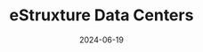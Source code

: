 ---  
layout: startup_page  
title: "eStruxture Data Centers"  
id: "estruxture.com"  
permalink: "/estruxturedatacentersestruxture.com06192024/"  
website: "https://www.estruxture.com/"  
funding_round: "Growth Round"  
funding_amount: "CAD$1.8B"  
investors: "Partners Group, Pantheon, LiUNA's Pension Fund of Central and Eastern Canada, Jonathan Wener and the Wener Family Office"  
about: "eStruxture Data Centers is the largest Canadian data center provider, offering colocation, bandwidth, security, and support services across Canada. They provide scalable and sustainable digital infrastructure solutions to meet the growing demand for data storage and processing, serving a diverse ecosystem of customers including carriers, cloud providers, and enterprises."  
markets: "Data Centers, Digital Infrastructure, Cloud Data Services, Cloud Management"  
hq: "Montreal, Quebec, Canada"  
founded_year: "2017"  
linkedin: "https://www.linkedin.com/company/estruxture/"  
twitter: "https://twitter.com/estruxture"  
instagram: ""  
facebook: "https://www.facebook.com/estruxture/"  
crunchbase: "https://www.crunchbase.com/organization/estruxture-data-centers"  
pitchbook: "https://pitchbook.com/profiles/company/182225-17"  

date_display: "19-Jun-2024"  
date: "2024-06-19"

# SEO Optimization  
meta_title: "eStruxture Data Centers - Growth Round Funding (CAD$1.8B)"  
meta_description: "eStruxture Data Centers, eStruxture Data Centers is the largest Canadian data center provider, offering colocation, bandwidth, security, and support services across Canada. Th..."  
meta_keywords: "eStruxture Data Centers, Data Centers, Digital Infrastructure, Cloud Data Services, Cloud Management, Growth Round funding"  
canonical_url: "https://startup.projectstartups.com/estruxturedatacentersestruxture.com06192024/"  
---